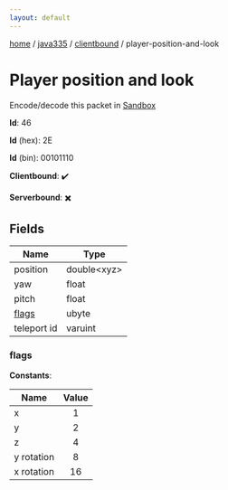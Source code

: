 ```yaml
---
layout: default
---
```


[home](/)  /  [java335](/protocol/java335)  /  [clientbound](/protocol/java335/clientbound)  /  player-position-and-look

# Player position and look

Encode/decode this packet in [Sandbox](../../../sandbox/java335#Clientbound.PlayerPositionAndLook)

**Id**: 46

**Id** (hex): 2E

**Id** (bin): 00101110

**Clientbound**: ✔️

**Serverbound**: ✖️

## Fields

Name | Type
---|---
position | double&lt;xyz&gt;
yaw | float
pitch | float
[flags](#flags) | ubyte
teleport id | varuint

### flags

**Constants**:

Name | Value
---|:---:
x | 1
y | 2
z | 4
y rotation | 8
x rotation | 16
